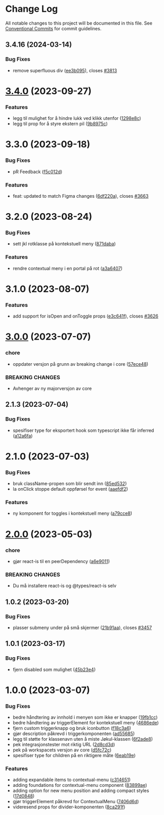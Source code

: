 # Change Log

All notable changes to this project will be documented in this file.
See [Conventional Commits](https://conventionalcommits.org) for commit guidelines.

## 3.4.16 (2024-03-14)

### Bug Fixes

- remove superfluous div ([ee3b095](https://github.com/fremtind/jokul/commit/ee3b095191e11b678325311cf3944fe8d61a33c9)), closes [#3813](https://github.com/fremtind/jokul/issues/3813)

# [3.4.0](https://github.com/fremtind/jokul/compare/@fremtind/jkl-contextual-menu-react@3.3.2...@fremtind/jkl-contextual-menu-react@3.4.0) (2023-09-27)

### Features

- legg til mulighet for å hindre lukk ved klikk utenfor ([1298e8c](https://github.com/fremtind/jokul/commit/1298e8ccab37cea7769e11dadd04a04e14aa1faf))
- legg til prop for å styre ekstern pil ([9b8975c](https://github.com/fremtind/jokul/commit/9b8975c2ae02eee8e7f89a5b06895ddec13237f1))

# 3.3.0 (2023-09-18)

### Bug Fixes

- pR Feedback ([f5c012d](https://github.com/fremtind/jokul/commit/f5c012db6f4e5fd21656e129300cb0ccb3714754))

### Features

- feat: updated to match Figma changes ([6df220a](https://github.com/fremtind/jokul/commit/6df220a7e6f06379ecddea16450894eedb844b36)), closes [#3663](https://github.com/fremtind/jokul/issues/3663)

# 3.2.0 (2023-08-24)

### Bug Fixes

- sett jkl rotklasse på kontekstuell meny ([871daba](https://github.com/fremtind/jokul/commit/871daba12cd8120b2f86187f3a1754b5cf01354e))

### Features

- rendre contextual meny i en portal på rot ([a3a6407](https://github.com/fremtind/jokul/commit/a3a64074d6e77bbe8f9349df9de8b76e42e8ee8f))

# 3.1.0 (2023-08-07)

### Features

- add support for isOpen and onToggle props ([e3c641f](https://github.com/fremtind/jokul/commit/e3c641f80f7635625f542a4abd758fdaf520e399)), closes [#3626](https://github.com/fremtind/jokul/issues/3626)

# [3.0.0](https://github.com/fremtind/jokul/compare/@fremtind/jkl-contextual-menu-react@2.1.3...@fremtind/jkl-contextual-menu-react@3.0.0) (2023-07-07)

### chore

- oppdater versjon på grunn av breaking change i core ([57ece48](https://github.com/fremtind/jokul/commit/57ece48fa0192fe825b544fdac24cdd56e58d0df))

### BREAKING CHANGES

- Avhenger av ny majorversjon av core

## 2.1.3 (2023-07-04)

### Bug Fixes

- spesifiser type for eksportert hook som typescript ikke får inferred ([a12a6fa](https://github.com/fremtind/jokul/commit/a12a6fa3178d98d7a703f0f6e7bae2dac593efaf))

# 2.1.0 (2023-07-03)

### Bug Fixes

- bruk className-propen som blir sendt inn ([85ed532](https://github.com/fremtind/jokul/commit/85ed53227fb2b45b7a28ad320facfba51cb0c6ad))
- la onClick stoppe default oppførsel for event ([aaefdf2](https://github.com/fremtind/jokul/commit/aaefdf23ad5fdd056a6102c09205d88a7ace7dbd))

### Features

- ny komponent for toggles i kontekstuell meny ([a79cce8](https://github.com/fremtind/jokul/commit/a79cce8e2677bd522db64306549e206abae47f1d))

# [2.0.0](https://github.com/fremtind/jokul/compare/@fremtind/jkl-contextual-menu-react@1.0.5...@fremtind/jkl-contextual-menu-react@2.0.0) (2023-05-03)

### chore

- gjør react-is til en peerDependency ([a6e9011](https://github.com/fremtind/jokul/commit/a6e9011612d99c230e195cfed5160985037558d8))

### BREAKING CHANGES

- Du må installere react-is og @types/react-is selv

## 1.0.2 (2023-03-20)

### Bug Fixes

- plasser submeny under på små skjermer ([21b91aa](https://github.com/fremtind/jokul/commit/21b91aa5f380fdf0898682e2aea059d825b4c2cf)), closes [#3457](https://github.com/fremtind/jokul/issues/3457)

## 1.0.1 (2023-03-17)

### Bug Fixes

- fjern disabled som mulighet ([45b23e4](https://github.com/fremtind/jokul/commit/45b23e49aabc668a010a0a5266349cc42f2a165f))

# 1.0.0 (2023-03-07)

### Bug Fixes

- bedre håndtering av innhold i menyen som ikke er knapper ([19fb1cc](https://github.com/fremtind/jokul/commit/19fb1cc199001711e0278b407fc2b84e43e555af))
- bedre håndtering av triggerElement for kontekstuell meny ([4686ede](https://github.com/fremtind/jokul/commit/4686ede5ba9483239e99ffeda995241899743a93))
- fjern custom triggerknapp og bruk iconbutton ([f18c3a6](https://github.com/fremtind/jokul/commit/f18c3a672777805d8064f952e5b9a5bf6a9f1b5e))
- gjør description påkrevd i triggerkomponenten ([ad55685](https://github.com/fremtind/jokul/commit/ad55685df215378786e1af6c39e029a53a2e447f))
- legg til støtte for klassenavn uten å miste Jøkul-klassen ([6f2ade8](https://github.com/fremtind/jokul/commit/6f2ade88524d518f09d46d2b714d38c6b97dc67c))
- pek integrasjonstester mot riktig URL ([2d8cd3d](https://github.com/fremtind/jokul/commit/2d8cd3d731099f52be3e33543b88b23e6d6ad672))
- pek på workspacets versjon av core ([d5fc72c](https://github.com/fremtind/jokul/commit/d5fc72c5bdb67f3c68d39f2908b2d3d1b9c44a13))
- spesifiser type for children på en riktigere måte ([6eab19e](https://github.com/fremtind/jokul/commit/6eab19eebf020c893255a1d82c57de26456dacc0))

### Features

- adding expandable items to contextual-menu ([c314651](https://github.com/fremtind/jokul/commit/c3146514dc79fb621f789aa67bfbdde190e2736b))
- adding foundations for contextual-menu component ([83899ae](https://github.com/fremtind/jokul/commit/83899ae3dd5f5d79d2cc7f8138ae721446d03be9))
- adding option for new menu position and adding compact styles ([17d0848](https://github.com/fremtind/jokul/commit/17d08481bdf46afff1c635112932a01a7f6eb192))
- gjør triggerElement påkrevd for ContextualMenu ([7406d6d](https://github.com/fremtind/jokul/commit/7406d6dbdf326d99d987ca997da666c1a2af1014))
- videresend props for divider-komponenten ([8ca291f](https://github.com/fremtind/jokul/commit/8ca291ffc20b70a1711148a2e038bde1be80f7a8))
